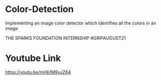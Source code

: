 # Color-Detection
Implementing an image color detector which identifies all the colors in an image
 
 THE SPARKS FOUNDATION INTERNSHIP  #GRIPAUGUST21
# Youtube Link
https://youtu.be/mHb1M9yJZ64
